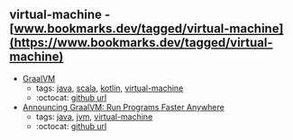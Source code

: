 virtual-machine - [www.bookmarks.dev/tagged/virtual-machine](https://www.bookmarks.dev/tagged/virtual-machine) 
---
* [GraalVM](http://www.graalvm.org/)
    * tags: [java](../tags/java.md), [scala](../tags/scala.md), [kotlin](../tags/kotlin.md), [virtual-machine](../tags/virtual-machine.md)
    * :octocat: [github url](https://github.com/oracle/graal)
* [Announcing GraalVM: Run Programs Faster Anywhere](https://blogs.oracle.com/developers/announcing-graalvm)
    * tags: [java](../tags/java.md), [jvm](../tags/jvm.md), [virtual-machine](../tags/virtual-machine.md)
    * :octocat: [github url](https://github.com/oracle/graal)
